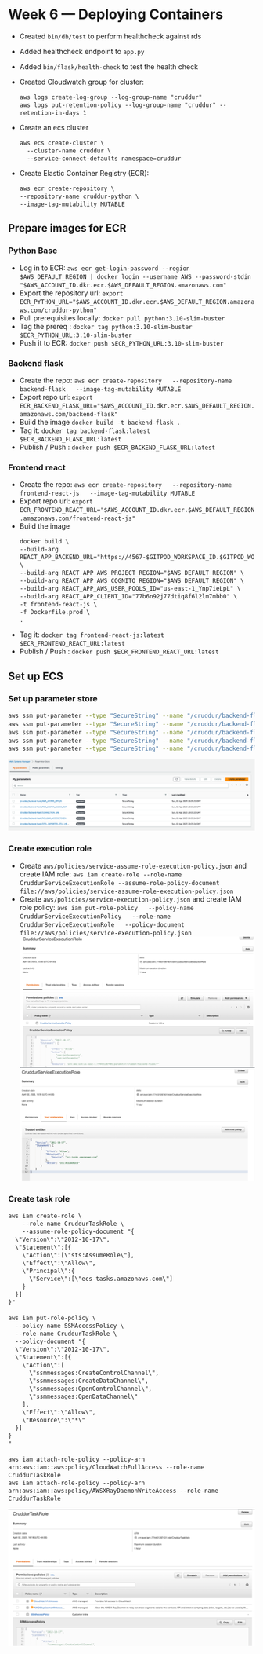 # Week 6 — Deploying Containers

- Created `bin/db/test` to perform healthcheck against rds
- Added healthcheck endpoint to `app.py`
- Added `bin/flask/health-check` to test the health check
- Created Cloudwatch group for cluster:
  ```
  aws logs create-log-group --log-group-name "cruddur"
  aws logs put-retention-policy --log-group-name "cruddur" --retention-in-days 1
  ```
- Create an ecs cluster

  ```
  aws ecs create-cluster \
    --cluster-name cruddur \
    --service-connect-defaults namespace=cruddur
  ```

- Create Elastic Container Registry (ECR):

  ```
  aws ecr create-repository \
  --repository-name cruddur-python \
  --image-tag-mutability MUTABLE
  ```

## Prepare images for ECR

### Python Base

- Log in to ECR: `aws ecr get-login-password --region $AWS_DEFAULT_REGION | docker login --username AWS --password-stdin "$AWS_ACCOUNT_ID.dkr.ecr.$AWS_DEFAULT_REGION.amazonaws.com"`
- Export the repository url: `export ECR_PYTHON_URL="$AWS_ACCOUNT_ID.dkr.ecr.$AWS_DEFAULT_REGION.amazonaws.com/cruddur-python"`
- Pull prerequisites locally: `docker pull python:3.10-slim-buster`
- Tag the prereq : `docker tag python:3.10-slim-buster $ECR_PYTHON_URL:3.10-slim-buster`
- Push it to ECR: `docker push $ECR_PYTHON_URL:3.10-slim-buster`

### Backend flask

- Create the repo: `aws ecr create-repository   --repository-name backend-flask   --image-tag-mutability MUTABLE`
- Export repo url: `export ECR_BACKEND_FLASK_URL="$AWS_ACCOUNT_ID.dkr.ecr.$AWS_DEFAULT_REGION.amazonaws.com/backend-flask"`
- Build the image `docker build -t backend-flask .`
- Tag it: `docker tag backend-flask:latest $ECR_BACKEND_FLASK_URL:latest`
- Publish / Push : `docker push $ECR_BACKEND_FLASK_URL:latest`

### Frontend react

- Create the repo: `aws ecr create-repository   --repository-name frontend-react-js   --image-tag-mutability MUTABLE`
- Export repo url: `export ECR_FRONTEND_REACT_URL="$AWS_ACCOUNT_ID.dkr.ecr.$AWS_DEFAULT_REGION.amazonaws.com/frontend-react-js"`
- Build the image
  ```
  docker build \
  --build-arg REACT_APP_BACKEND_URL="https://4567-$GITPOD_WORKSPACE_ID.$GITPOD_WORKSPACE_CLUSTER_HOST" \
  --build-arg REACT_APP_AWS_PROJECT_REGION="$AWS_DEFAULT_REGION" \
  --build-arg REACT_APP_AWS_COGNITO_REGION="$AWS_DEFAULT_REGION" \
  --build-arg REACT_APP_AWS_USER_POOLS_ID="us-east-1_Ynp7ieLpL" \
  --build-arg REACT_APP_CLIENT_ID="77b6n92j77dtiq8f6l2lm7mbb0" \
  -t frontend-react-js \
  -f Dockerfile.prod \
  .
  ```
- Tag it: `docker tag frontend-react-js:latest $ECR_FRONTEND_REACT_URL:latest`
- Publish / Push : `docker push $ECR_FRONTEND_REACT_URL:latest`

## Set up ECS

### Set up parameter store

```sh
aws ssm put-parameter --type "SecureString" --name "/cruddur/backend-flask/AWS_ACCESS_KEY_ID" --value $AWS_ACCESS_KEY_ID
aws ssm put-parameter --type "SecureString" --name "/cruddur/backend-flask/AWS_SECRET_ACCESS_KEY" --value $AWS_SECRET_ACCESS_KEY
aws ssm put-parameter --type "SecureString" --name "/cruddur/backend-flask/CONNECTION_URL" --value $PROD_CONNECTION_URL
aws ssm put-parameter --type "SecureString" --name "/cruddur/backend-flask/ROLLBAR_ACCESS_TOKEN" --value $ROLLBAR_ACCESS_TOKEN
aws ssm put-parameter --type "SecureString" --name "/cruddur/backend-flask/OTEL_EXPORTER_OTLP_HEADERS" --value "x-honeycomb-team=$HONEYCOMB_API_KEY"
```

![parameter-store](assets/wk6/parameter-store.png)

### Create execution role

- Create `aws/policies/service-assume-role-execution-policy.json` and create IAM role: `aws iam create-role --role-name CruddurServiceExecutionRole --assume-role-policy-document file://aws/policies/service-assume-role-execution-policy.json`
- Create `aws/policies/service-execution-policy.json` and create IAM role policy: `aws iam put-role-policy   --policy-name CruddurServiceExecutionPolicy   --role-name CruddurServiceExecutionRole   --policy-document file://aws/policies/service-execution-policy.json`
  ![CruddurServiceExecutionRole-permissions](assets/wk6/CruddurServiceExecutionRole-permissions.png)
  ![CruddurServiceExecutionRole-trust](assets/wk6/CruddurServiceExecutionRole-trust.png)

### Create task role

```
aws iam create-role \
    --role-name CruddurTaskRole \
    --assume-role-policy-document "{
  \"Version\":\"2012-10-17\",
  \"Statement\":[{
    \"Action\":[\"sts:AssumeRole\"],
    \"Effect\":\"Allow\",
    \"Principal\":{
      \"Service\":[\"ecs-tasks.amazonaws.com\"]
    }
  }]
}"

aws iam put-role-policy \
  --policy-name SSMAccessPolicy \
  --role-name CruddurTaskRole \
  --policy-document "{
  \"Version\":\"2012-10-17\",
  \"Statement\":[{
    \"Action\":[
      \"ssmmessages:CreateControlChannel\",
      \"ssmmessages:CreateDataChannel\",
      \"ssmmessages:OpenControlChannel\",
      \"ssmmessages:OpenDataChannel\"
    ],
    \"Effect\":\"Allow\",
    \"Resource\":\"*\"
  }]
}
"

aws iam attach-role-policy --policy-arn arn:aws:iam::aws:policy/CloudWatchFullAccess --role-name CruddurTaskRole
aws iam attach-role-policy --policy-arn arn:aws:iam::aws:policy/AWSXRayDaemonWriteAccess --role-name CruddurTaskRole
```

![CruddurTaskRole](assets/wk6/CruddurTaskRole.png)
